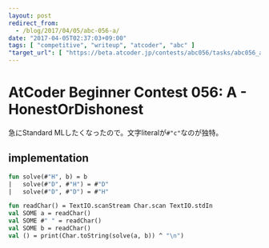 ```yaml
---
layout: post
redirect_from:
  - /blog/2017/04/05/abc-056-a/
date: "2017-04-05T02:37:03+09:00"
tags: [ "competitive", "writeup", "atcoder", "abc" ]
"target_url": [ "https://beta.atcoder.jp/contests/abc056/tasks/abc056_a" ]
---
```


# AtCoder Beginner Contest 056: A - HonestOrDishonest

急にStandard MLしたくなったので。文字literalが`#"c"`なのが独特。

## implementation

``` sml
fun solve(#"H", b) = b
|   solve(#"D", #"H") = #"D"
|   solve(#"D", #"D") = #"H"

fun readChar() = TextIO.scanStream Char.scan TextIO.stdIn
val SOME a = readChar()
val SOME #" " = readChar()
val SOME b = readChar()
val () = print(Char.toString(solve(a, b)) ^ "\n")
```

